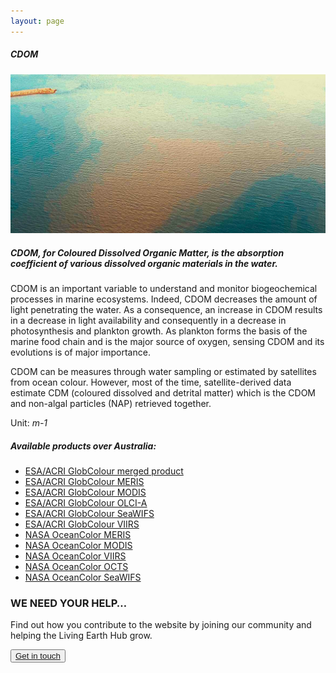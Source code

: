 ```yaml
---
layout: page
---
```


<!-- Content-section-start -->
<div class="container">
    <div class="row">
        <div class="col-12 mt-60">
            <h5 class="common-title">CDOM</h5>
        </div>
        <div class="col-xs-12 col-sm-12 col-ms-9 col-lg-9 col-xl-9 col-xxl-9">
            <div class="common-image pb-5">
                <img src="/assets/img/Wales/Big/cdom.jpg" class="img-fluid" alt="CDOM">
            </div>
            <div>
                <h5 class="font-weight-bold">CDOM, for Coloured Dissolved Organic Matter, is the absorption coefficient of various dissolved organic materials in the water.</h5>
                <div class="pt-4">
                    <p>CDOM is an important variable to understand and monitor biogeochemical processes in marine ecosystems. Indeed, CDOM decreases the amount of light penetrating the water. As a consequence, an increase in CDOM results in a decrease in light availability and consequently in a decrease in photosynthesis and plankton growth. As plankton forms the basis of the marine food chain and is the major source of oxygen, sensing CDOM and its evolutions is of major importance.</p>
                    <p>CDOM can be measures through water sampling or estimated by satellites from ocean colour. However, most of the time, satellite-derived data estimate CDM (coloured dissolved and detrital matter) which is the CDOM and non-algal particles (NAP) retrieved together.</p>
                    <p>Unit: <i>m-1</i></p>
                </div>
            </div>
            <div class="py-5">
                <h5 class="font-weight-bold mb-4">Available products over Australia:</h5>
                <ul class="list-title">
                    <li class="list-item"><a href="http://hermes.acri.fr/index.php?class=archive" target="_blank">ESA/ACRI GlobColour merged product</a></li>
                    <li class="list-item"><a href="http://hermes.acri.fr/index.php?class=archive" target="_blank">ESA/ACRI GlobColour MERIS</a></li>
                    <li class="list-item"><a href="http://hermes.acri.fr/index.php?class=archive" target="_blank">ESA/ACRI GlobColour MODIS</a></li>
                    <li class="list-item"><a href="http://hermes.acri.fr/index.php?class=archive" target="_blank">ESA/ACRI GlobColour OLCI-A</a></li>
                    <li class="list-item"><a href="http://hermes.acri.fr/index.php?class=archive" target="_blank">ESA/ACRI GlobColour SeaWIFS</a></li>
                    <li class="list-item"><a href="http://hermes.acri.fr/index.php?class=archive" target="_blank">ESA/ACRI GlobColour VIIRS</a></li>
                    <li class="list-item"><a href="https://oceandata.sci.gsfc.nasa.gov/MERIS" target="_blank">NASA OceanColor MERIS</a></li>
                    <li class="list-item"><a href="https://oceandata.sci.gsfc.nasa.gov/" target="_blank">NASA OceanColor MODIS</a></li>
                    <li class="list-item"><a href="https://oceandata.sci.gsfc.nasa.gov/VIIRS/" target="_blank">NASA OceanColor VIIRS</a></li>
                    <li class="list-item"><a href="https://oceandata.sci.gsfc.nasa.gov/OCTS/" target="_blank">NASA OceanColor OCTS</a></li>
                    <li class="list-item"><a href="https://oceandata.sci.gsfc.nasa.gov/SeaWiFS/" target="_blank">NASA OceanColor SeaWIFS</a></li>
                </ul>
            </div>
        </div>
    </div>
</div>
<!-- Content-section-end -->

<!-- get-in-section-Start -->
<div class="container mb-100">
    <div class="get-in-section-main">
        <div class="get-in-section-dsc">
            <h3>WE NEED YOUR HELP&hellip;</h3>
            <p>Find out how you contribute to the website by joining our community and helping the Living Earth Hub grow.</p>
        </div>
        <button type="button"><a href="/contact/">Get in touch</a></button>
    </div>
</div>
<!-- get-in-section-End -->